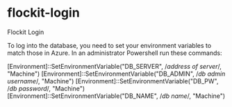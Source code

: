 # flockit-login
Flockit Login

To log into the database, you need to set your environment variables to match those in Azure.
In an administrator Powershell run these commands:

[Environment]::SetEnvironmentVariable("DB_SERVER", /*address of server*/, "Machine")
[Environment]::SetEnvironmentVariable("DB_ADMIN", /*db admin username*/, "Machine")
[Environment]::SetEnvironmentVariable("DB_PW", /*db password*/, "Machine")
[Environment]::SetEnvironmentVariable("DB_NAME", /*db name*/, "Machine")
